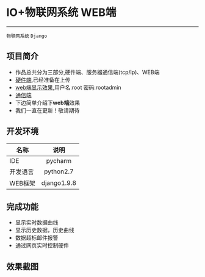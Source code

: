 # IO+物联网系统 WEB端 <br/>
---
`物联网系统` `Django`<br/>
## 项目简介<br/>
* 作品总共分为三部分,硬件端、服务器通信端(tcp/ip)、WEB端
* [硬件端](),已经准备在上传
* [web端显示效果](http://47.94.150.152:3001/users),用户名:root 密码:rootadmin
* [通信端]()
* 下边简单介绍下**web端**效果
* 我们一直在更新！敬请期待
## 开发环境
|名称           | 说明                  |
| ------------- |:---------------------:|
| IDE      |pycharm |
| 开发语言| python2.7 |
| WEB框架 | django1.9.8 |
## 完成功能
* 显示实时数据曲线
* 显示历史数据，历史曲线
* 数据超标邮件报警
* 通过网页实时控制硬件
## 效果截图
